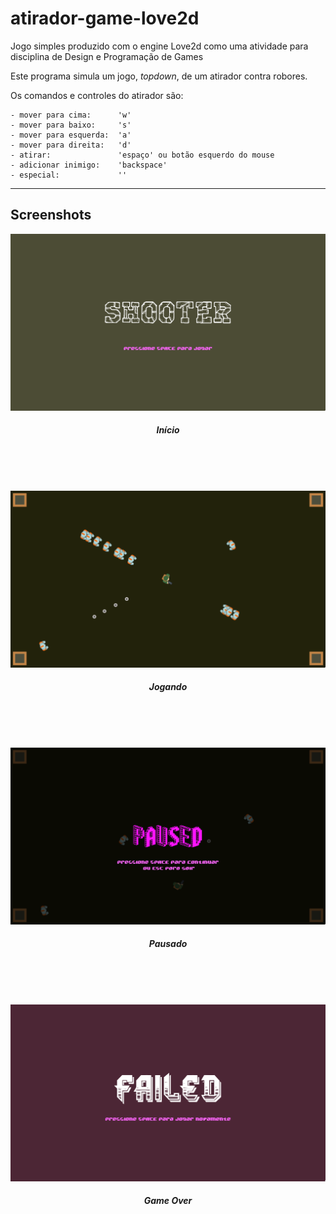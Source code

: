 # atirador-game-love2d

Jogo simples produzido com o engine Love2d como uma atividade para disciplina de Design e Programação de Games

Este programa simula um jogo, _topdown_, de um atirador contra robores.

Os comandos e controles do atirador são:

    - mover para cima:      'w'
    - mover para baixo:     's'
    - mover para esquerda:  'a'
    - mover para direita:   'd'
    - atirar:               'espaço' ou botão esquerdo do mouse
    - adicionar inimigo:    'backspace'
    - especial:             ''

__________________________________________________________________
## Screenshots

<!-- ![Screenshot](/assets/screenshot/Screenshot_20210724_163530.png "Screenshot") -->

<!-- ![Screenshot](https://raw.githubusercontent.com/michaeljord92/atirador-game-love2d/0ec08eae02976239e631356c0095beae5330e923/assets/screenshot/Screenshot_20210724_163530.png "Screenshot") -->

<!-- ![Screenshot](https://raw.githubusercontent.com/michaeljord92/atirador-game-love2d/main/assets/screenshot/Screenshot_20210724_163530.png "Screenshot") -->

![Screenshot](/assets/screenshot/Screenshot_20210726_055945.png "Screenshot")

<h5 align="center">Início</h5><br><br><br>

![Screenshot](/assets/screenshot/Screenshot_20210726_064439.png "Screenshot")

<h5 align="center">Jogando</h5><br><br><br>

![Screenshot](/assets/screenshot/Screenshot_20210726_065553.png "Screenshot")

<h5 align="center">Pausado</h5><br><br><br>

![Screenshot](/assets/screenshot/Screenshot_20210726_064452.png "Screenshot")

<h5 align="center">Game Over</h5><br><br><br>
